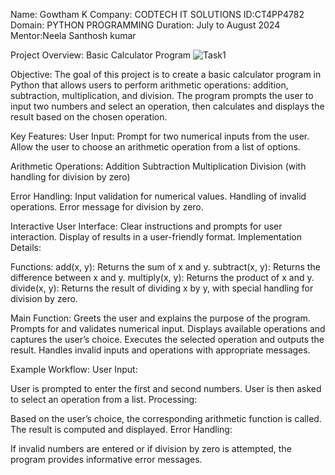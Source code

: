 Name: Gowtham K
Company: CODTECH IT SOLUTIONS
ID:CT4PP4782
Domain: PYTHON PROGRAMMING
Duration: July to August 2024
Mentor:Neela Santhosh kumar

Project Overview: Basic Calculator Program
![Task1](https://github.com/user-attachments/assets/2ef7f503-f53c-4a24-943d-1e7bd54a2f6f)

Objective:
The goal of this project is to create a basic calculator program in Python that allows users to perform arithmetic operations: addition, subtraction, multiplication, and division. The program prompts the user to input two numbers and select an operation, then calculates and displays the result based on the chosen operation.

Key Features:
User Input:
Prompt for two numerical inputs from the user.
Allow the user to choose an arithmetic operation from a list of options.

Arithmetic Operations:
Addition
Subtraction
Multiplication
Division (with handling for division by zero)

Error Handling:
Input validation for numerical values.
Handling of invalid operations.
Error message for division by zero.

Interactive User Interface:
Clear instructions and prompts for user interaction.
Display of results in a user-friendly format.
Implementation Details:

Functions:
add(x, y): Returns the sum of x and y.
subtract(x, y): Returns the difference between x and y.
multiply(x, y): Returns the product of x and y.
divide(x, y): Returns the result of dividing x by y, with special handling for division by zero.

Main Function:
Greets the user and explains the purpose of the program.
Prompts for and validates numerical input.
Displays available operations and captures the user’s choice.
Executes the selected operation and outputs the result.
Handles invalid inputs and operations with appropriate messages.

Example Workflow:
User Input:

User is prompted to enter the first and second numbers.
User is then asked to select an operation from a list.
Processing:

Based on the user’s choice, the corresponding arithmetic function is called.
The result is computed and displayed.
Error Handling:

If invalid numbers are entered or if division by zero is attempted, the program provides informative error messages.
